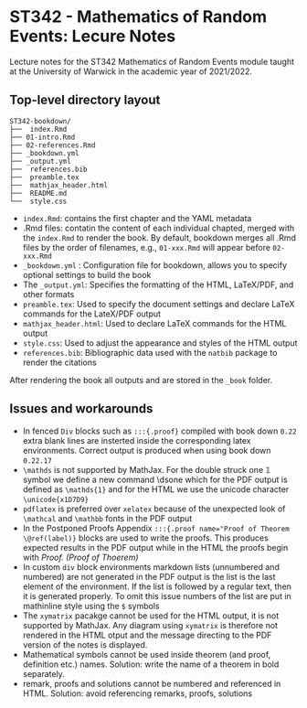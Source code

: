 # ST342 - Mathematics of Random Events: Lecure Notes

Lecture notes for the ST342 Mathematics of Random Events module taught at the University of Warwick in the academic year of 2021/2022.

## Top-level directory layout

```
ST342-bookdown/
├──  index.Rmd
├── 01-intro.Rmd
├── 02-references.Rmd
├── _bookdown.yml
├── _output.yml
├──  references.bib
├──  preamble.tex
├──  mathjax_header.html
├──  README.md
└──  style.css
```

- `index.Rmd`: contains the first chapter and the YAML metadata
- .Rmd files: contatin the content of each individual chapted, merged with the `index.Rmd` to render the book. By default, bookdown merges all .Rmd files by the order of filenames, e.g., `01-xxx.Rmd` will appear before `02-xxx.Rmd`
- `_bookdown.yml` : Configuration file for bookdown, allows you to specify optional settings to build the book
- The `_output.yml`: Specifies the formatting of the HTML, LaTeX/PDF, and other formats
- `preamble.tex`: Used to specify the document settings and declare LaTeX commands for the LateX/PDF output
- `mathjax_header.html`: Used to declare LaTeX commands for the HTML output
- `style.css`: Used to adjust the appearance and styles of the HTML output
- `references.bib`: Bibliographic data used with the `natbib` package to render the citations

After rendering the book all outputs and are stored in the `_book` folder.


## Issues and workarounds
- In fenced `Div` blocks such as `:::{.proof}` compiled with book down `0.22` extra blank lines are insterted inside the corresponding latex environments. Correct output is produced when using book down `0.22.17`
- `\mathds` is not supported by MathJax. For the double struck one 𝟙 symbol we define a new command \dsone which for the PDF output is defined as `\mathds{1}` and for the HTML we use the unicode character `\unicode{x1D7D9}`
- `pdflatex` is preferred over `xelatex` because of the unexpected look of `\mathcal` and `\mathbb` fonts in the PDF output
- In the Postponed Proofs Appendix `:::{.proof name="Proof of Theorem \@ref(label)}` blocks are used to write the proofs. This produces expected results in the PDF output while in the HTML the proofs begin with *Proof. (Proof of Thoerem)*
- In custom `div` block environments markdown lists (unnumbered and numbered) are not generated in the PDF output is the list is the last element of the environment. If the list is followed by a regular text, then it is generated properly. To omit this issue numbers of the list are put in mathinline style using the `$` symbols
- The `xymatrix` pacakge cannot be used for the HTML output, it is not supported by MathJax. Any diagram using `xymatrix` is therefore not rendered in the HTML otput and the message directing to the PDF version of the notes is displayed.
- Mathematical symbols cannot be used inside theorem (and proof, definition etc.) names. Solution: write the name of a theorem in bold separately.
- remark, proofs and solutions cannot be numbered and referenced in HTML. Solution: avoid referencing remarks, proofs, solutions

